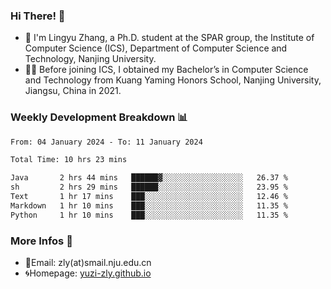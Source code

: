 ### Hi There! 👋 
- 🐳 I'm Lingyu Zhang, a Ph.D. student at the SPAR group, the Institute of Computer Science (ICS), Department of Computer Science and Technology, Nanjing University.
- 🧑‍🎓 Before joining ICS, I obtained my Bachelor’s in Computer Science and Technology from Kuang Yaming Honors School, Nanjing University, Jiangsu, China in 2021.

### Weekly Development Breakdown :bar_chart:

<!--START_SECTION:waka-->

```txt
From: 04 January 2024 - To: 11 January 2024

Total Time: 10 hrs 23 mins

Java       2 hrs 44 mins   ██████▓░░░░░░░░░░░░░░░░░░   26.37 %
sh         2 hrs 29 mins   ██████░░░░░░░░░░░░░░░░░░░   23.95 %
Text       1 hr 17 mins    ███░░░░░░░░░░░░░░░░░░░░░░   12.46 %
Markdown   1 hr 10 mins    ███░░░░░░░░░░░░░░░░░░░░░░   11.35 %
Python     1 hr 10 mins    ███░░░░░░░░░░░░░░░░░░░░░░   11.35 %
```

<!--END_SECTION:waka-->

<!--
### Github Contributions :octocat:

![](https://raw.githubusercontent.com/yuzi-zly/yuzi-zly/output/github-contribution-grid-snake.svg)              
-->

### More Infos 📖

- 📧Email: zly(at)smail.nju.edu.cn
- 🌀Homepage: [yuzi-zly.github.io](https://yuzi-zly.github.io/)
